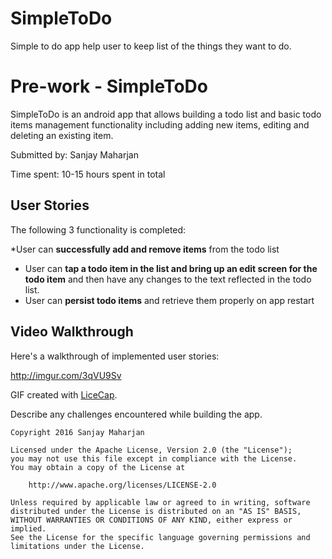 # SimpleToDo
Simple to do app help user to keep list of the things they want to do.
# Pre-work - SimpleToDo

SimpleToDo is an android app that allows building a todo list and basic todo items management functionality including adding new items, editing and deleting an existing item.

Submitted by: Sanjay Maharjan

Time spent: 10-15 hours spent in total

## User Stories

The following 3 functionality is completed:

*User can **successfully add and remove items** from the todo list
*  User can **tap a todo item in the list and bring up an edit screen for the todo item** and then have any changes to the text reflected in the todo list.
*  User can **persist todo items** and retrieve them properly on app restart


## Video Walkthrough 

Here's a walkthrough of implemented user stories:

http://imgur.com/3qVU9Sv

GIF created with [LiceCap](http://www.cockos.com/licecap/).



Describe any challenges encountered while building the app.



    Copyright 2016 Sanjay Maharjan

    Licensed under the Apache License, Version 2.0 (the "License");
    you may not use this file except in compliance with the License.
    You may obtain a copy of the License at

        http://www.apache.org/licenses/LICENSE-2.0

    Unless required by applicable law or agreed to in writing, software
    distributed under the License is distributed on an "AS IS" BASIS,
    WITHOUT WARRANTIES OR CONDITIONS OF ANY KIND, either express or implied.
    See the License for the specific language governing permissions and
    limitations under the License.
